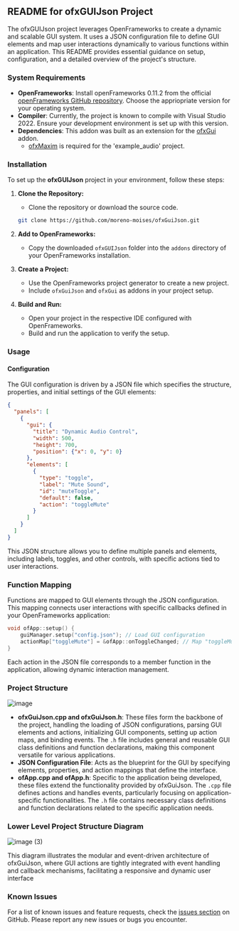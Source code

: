 ## README for ofxGUIJson Project

The ofxGUIJson project leverages OpenFrameworks to create a dynamic and scalable GUI system. It uses a JSON configuration file to define GUI elements and map user interactions dynamically to various functions within an application. This README provides essential guidance on setup, configuration, and a detailed overview of the project's structure.

### System Requirements
- **OpenFrameworks**: Install openFrameworks 0.11.2 from the official [openFrameworks GitHub repository](https://github.com/openframeworks/openFrameworks/releases/tag/0.11.2). Choose the appriopriate version for your operating system.
- **Compiler**: Currently, the project is known to compile with Visual Studio 2022. Ensure your development environment is set up with this version.
- **Dependencies**: This addon was built as an extension for the [ofxGui](https://github.com/openframeworks/openFrameworks/tree/master/addons/ofxGui) addon.
  - [ofxMaxim](https://github.com/micknoise/Maximilian) is required for the 'example_audio' project.

### Installation
To set up the **ofxGUIJson** project in your environment, follow these steps:

1. **Clone the Repository:**
    - Clone the repository or download the source code.
   ```bash
   git clone https://github.com/moreno-moises/ofxGuiJson.git
   
2. **Add to OpenFrameworks:**
    - Copy the downloaded `ofxGUIJson` folder into the `addons` directory of your OpenFrameworks installation.

3. **Create a Project:**
    - Use the OpenFrameworks project generator to create a new project.
    - Include `ofxGuiJson` and `ofxGui` as addons in your project setup.

4. **Build and Run:**
    - Open your project in the respective IDE configured with OpenFrameworks.
    - Build and run the application to verify the setup.

### Usage
#### Configuration
The GUI configuration is driven by a JSON file which specifies the structure, properties, and initial settings of the GUI elements:
```json
{
  "panels": [
    {
      "gui": {
        "title": "Dynamic Audio Control",
        "width": 500,
        "height": 700,
        "position": {"x": 0, "y": 0}
      },
      "elements": [
        {
          "type": "toggle",
          "label": "Mute Sound",
          "id": "muteToggle",
          "default": false,
          "action": "toggleMute"
        }
      ]
    }
  ]
}
```
This JSON structure allows you to define multiple panels and elements, including labels, toggles, and other controls, with specific actions tied to user interactions.

### Function Mapping
Functions are mapped to GUI elements through the JSON configuration. This mapping connects user interactions with specific callbacks defined in your OpenFrameworks application:
```cpp
void ofApp::setup() {
    guiManager.setup("config.json"); // Load GUI configuration
    actionMap["toggleMute"] = &ofApp::onToggleChanged; // Map "toggleMute" action to a function
}
```
Each action in the JSON file corresponds to a member function in the application, allowing dynamic interaction management.

### Project Structure

![image](https://github.com/user-attachments/assets/01ce8220-c844-4de6-aef9-08b2b7a3578a)


- **ofxGuiJson.cpp and ofxGuiJson.h**: These files form the backbone of the project, handling the loading of JSON configurations, parsing GUI elements and actions, initializing GUI components, setting up action maps, and binding events. The `.h` file includes general and reusable GUI class definitions and function declarations, making this component versatile for various applications.
- **JSON Configuration File**: Acts as the blueprint for the GUI by specifying elements, properties, and action mappings that define the interface.
- **ofApp.cpp and ofApp.h**: Specific to the application being developed, these files extend the functionality provided by ofxGuiJson. The `.cpp` file defines actions and handles events, particularly focusing on application-specific functionalities. The `.h` file contains necessary class definitions and function declarations related to the specific application needs.

### Lower Level Project Structure Diagram

![image (3)](https://github.com/user-attachments/assets/81d4fe7c-a0dd-470e-8834-1fad57c76138)

This diagram illustrates the modular and event-driven architecture of ofxGuiJson, where GUI actions are tightly integrated with event handling and callback mechanisms, facilitating a responsive and dynamic user interface



### Known Issues
For a list of known issues and feature requests, check the [issues section](https://github.com/moreno-moises/ofxGuiJson/issues) on GitHub. Please report any new issues or bugs you encounter.



